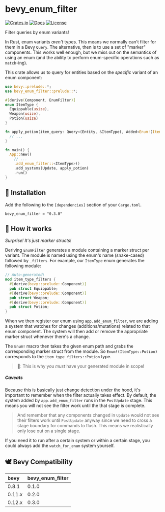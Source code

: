 # bevy_enum_filter

[![Crates.io](https://img.shields.io/crates/v/bevy_enum_filter)](https://crates.io/crates/bevy_enum_filter)
[![Docs](https://img.shields.io/docsrs/bevy_enum_filter)](https://docs.rs/bevy_enum_filter/) 
[![License](https://img.shields.io/crates/l/bevy_enum_filter)](./LICENSE.md) 

Filter queries by enum variants!

In Rust, enum variants *aren't* types. This means we normally can't filter for them in a Bevy `Query`. The alternative, then is to use a set of "marker" components. This works well enough, but we miss out on the semantics of using an enum (and the ability to perform enum-specific operations such as `match`-ing).

This crate allows us to query for entities based on the *specific* variant of an enum component:

```rust
use bevy::prelude::*;
use bevy_enum_filter::prelude::*;

#[derive(Component, EnumFilter)]
enum ItemType {
  Equippable(usize),
  Weapon(usize),
  Potion(usize)
}

fn apply_potion(item_query: Query<(Entity, &ItemType), Added<Enum!(ItemType::Potion)>>) {
  // ...
}

fn main() {
  App::new()
    // ...
    .add_enum_filter::<ItemType>()
    .add_systems(Update, apply_potion)
    .run()
}
```

## 📲 Installation

Add the following to the `[dependencies]` section of your `Cargo.toml`.

```text
bevy_enum_filter = "0.3.0"
```

## 🤨 How it works

*Surprise! It's just marker structs!*

Deriving `EnumFilter` generates a module containing a marker struct per variant. The module is named using the enum's name (snake-cased) followed by `_filters`. For example, our `ItemType` enum generates the following module:

```rust
// Auto-generated!
mod item_type_filters {
  #[derive(bevy::prelude::Component)]
  pub struct Equippable;
  #[derive(bevy::prelude::Component)]
  pub struct Weapon;
  #[derive(bevy::prelude::Component)]
  pub struct Potion;
}
```

When we then register our enum using `app.add_enum_filter`, we are adding a system that watches for changes (additions/mutations) related to that enum component. The system will then add or remove the appropriate marker struct whenever there's a change.

The `Enum!` macro then takes the given enum path and grabs the corresponding marker struct from the module. So `Enum!(ItemType::Potion)` corresponds to the `item_type_filters::Potion` type.

> 📢: This is why you *must* have your generated module in scope!

##### Caveats

Because this is basically just change detection under the hood, it's important to remember when the filter actually takes effect. By default, the system added by `app.add_enum_filter` runs in the `PostUpdate` stage. This means you will not see the filter work until the that stage is complete.

>  And remember that any components changed in `Update` would not see their filters work until `PostUpdate` anyway since we need to cross a stage boundary for commands to flush. This means we realistically only lose out on a single stage.

If you need it to run after a certain system or within a certain stage, you could always add the `watch_for_enum` system yourself.

## 🕊 Bevy Compatibility

| bevy   | bevy_enum_filter |
| :----- | ---------------- |
| 0.8.1  | 0.1.0            |
| 0.11.x | 0.2.0            |
| 0.12.x | 0.3.0            |

